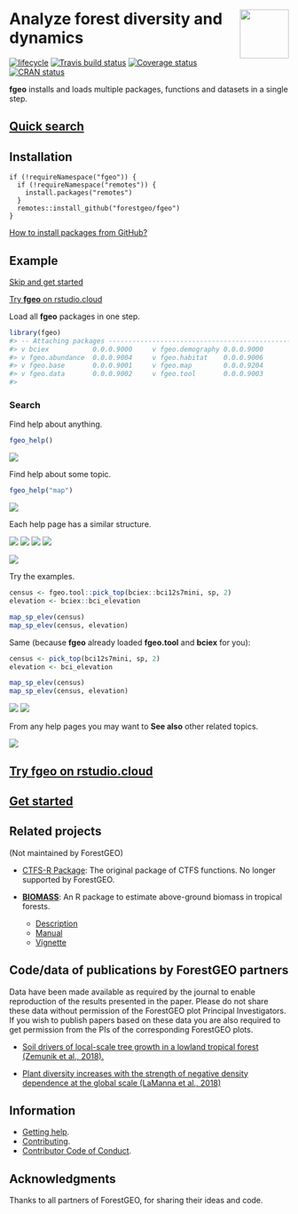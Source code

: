 
<!-- README.md is generated from README.Rmd. Please edit that file -->

# <img src="https://i.imgur.com/m8FNhQR.png" align="right" height=88 /> Analyze forest diversity and dynamics

[![lifecycle](https://img.shields.io/badge/lifecycle-experimental-orange.svg)](https://www.tidyverse.org/lifecycle/#experimental)
[![Travis build
status](https://travis-ci.org/forestgeo/fgeo.svg?branch=master)](https://travis-ci.org/forestgeo/fgeo)
[![Coverage
status](https://coveralls.io/repos/github/forestgeo/fgeo/badge.svg)](https://coveralls.io/r/forestgeo/fgeo?branch=master)
[![CRAN
status](https://www.r-pkg.org/badges/version/fgeo)](https://cran.r-project.org/package=fgeo)

**fgeo** installs and loads multiple packages, functions and datasets in
a single
step.

## [Quick search](https://forestgeo.github.io/fgeo/articles/fgeo.html#quick-search)

## Installation

    if (!requireNamespace("fgeo")) {
      if (!requireNamespace("remotes")) {
        install.packages("remotes")
      }
      remotes::install_github("forestgeo/fgeo")
    }

[How to install packages from GitHub?](https://goo.gl/dQKEeg)

## Example

[Skip and get
started](https://forestgeo.github.io/fgeo/articles/fgeo.html#get-started)

[Try **fgeo** on rstudio.cloud](http://bit.ly/fgeo-demo)

Load all **fgeo** packages in one step.

``` r
library(fgeo)
#> -- Attaching packages ----------------------------------------------------------- fgeo 0.0.0.9000 --
#> v bciex           0.0.0.9000     v fgeo.demography 0.0.0.9000
#> v fgeo.abundance  0.0.0.9004     v fgeo.habitat    0.0.0.9006
#> v fgeo.base       0.0.0.9001     v fgeo.map        0.0.0.9204
#> v fgeo.data       0.0.0.9002     v fgeo.tool       0.0.0.9003
#> 
```

### Search

Find help about anything.

``` r
fgeo_help()
```

![](https://i.imgur.com/up282WS.png)

Find help about some topic.

``` r
fgeo_help("map")
```

![](https://i.imgur.com/ud4qsmC.png)

Each help page has a similar structure.

![](https://i.imgur.com/tKcuKTR.png)
![](https://i.imgur.com/M3TZiLZ.png)
![](https://i.imgur.com/QthgV4B.png)
![](https://i.imgur.com/LHZAlzf.png)

![](https://i.imgur.com/L8XKrqp.png)

Try the examples.

``` r
census <- fgeo.tool::pick_top(bciex::bci12s7mini, sp, 2)
elevation <- bciex::bci_elevation

map_sp_elev(census)
map_sp_elev(census, elevation)
```

Same (because **fgeo** already loaded **fgeo.tool** and **bciex** for
you):

``` r
census <- pick_top(bci12s7mini, sp, 2)
elevation <- bci_elevation

map_sp_elev(census)
map_sp_elev(census, elevation)
```

![](https://i.imgur.com/7ojjZxA.png)
![](https://i.imgur.com/zgeFo5s.png)

From any help pages you may want to **See also** other related
topics.

![](https://i.imgur.com/eHdgdy5.png)

## [Try **fgeo** on rstudio.cloud](http://bit.ly/fgeo-demo)

## [Get started](https://forestgeo.github.io/fgeo/articles/fgeo.html#get-started)

## Related projects

(Not maintained by ForestGEO)

  - [CTFS-R Package](http://ctfs.si.edu/Public/CTFSRPackage/): The
    original package of CTFS functions. No longer supported by
    ForestGEO.

  - [**BIOMASS**](https://CRAN.R-project.org/package=BIOMASS): An R
    package to estimate above-ground biomass in tropical
        forests.
    
      - [Description](https://CRAN.R-project.org/package=BIOMASS)
      - [Manual](https://cran.r-project.org/web/packages/BIOMASS/BIOMASS.pdf)
      - [Vignette](https://cran.r-project.org/web/packages/BIOMASS/vignettes/VignetteBiomass.html)

## Code/data of publications by ForestGEO partners

Data have been made available as required by the journal to enable
reproduction of the results presented in the paper. Please do not share
these data without permission of the ForestGEO plot Principal
Investigators. If you wish to publish papers based on these data you are
also required to get permission from the PIs of the corresponding
ForestGEO plots.

  - [Soil drivers of local-scale tree growth in a lowland tropical
    forest (Zemunik et
    al., 2018).](https://github.com/SoilLabAtSTRI/Soil-drivers-of-tree-growth)

  - [Plant diversity increases with the strength of negative density
    dependence at the global scale (LaManna et
    al., 2018)](https://github.com/forestgeo/LaManna_et_al_Science)

## Information

  - [Getting help](SUPPORT.md).
  - [Contributing](CONTRIBUTING.md).
  - [Contributor Code of Conduct](CODE_OF_CONDUCT.md).

## Acknowledgments

Thanks to all partners of ForestGEO, for sharing their ideas and code.
